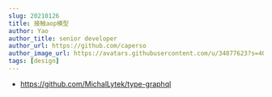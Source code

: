 ```yaml
---
slug: 20210126
title: 接触aop模型
author: Yao
author_title: senior developer
author_url: https://github.com/caperso
author_image_url: https://avatars.githubusercontent.com/u/34877623?s=400&u=8da3f1b8199cdbd5591ea229149fa663f2011065&v=4
tags: [design]
---
```


- https://github.com/MichalLytek/type-graphql